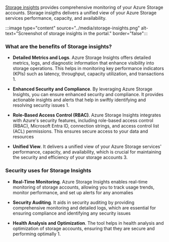 [Storage insights](/azure/storage/common/storage-insights-overview?toc=%2Fazure%2Fstorage%2Fblobs%2Ftoc.json&bc=%2Fazure%2Fstorage%2Fblobs%2Fbreadcrumb%2Ftoc.json) provides comprehensive monitoring of your Azure Storage accounts. Storage insigths delivers a unified view of your Azure Storage services performance, capacity, and availability. 

:::image type="content" source="../media/storage-insights.png" alt-text="Screenshot of storage insights in the portal." border="false":::

### What are the benefits of Storage insights?

- **Detailed Metrics and Logs**. Azure Storage Insights offers detailed metrics, logs, and diagnostic information that enhance visibility into storage operations. This helps in monitoring key performance indicators (KPIs) such as latency, throughput, capacity utilization, and transactions 1.

- **Enhanced Security and Compliance**. By leveraging Azure Storage Insights, you can ensure enhanced security and compliance. It provides actionable insights and alerts that help in swiftly identifying and resolving security issues 1.

- **Role-Based Access Control (RBAC)**. Azure Storage Insights integrates with Azure's security features, including role-based access control (RBAC), Microsoft Entra ID, connection strings, and access control list (ACL) permissions. This ensures secure access to your data and resources 

- **Unified View**. It delivers a unified view of your Azure Storage services' performance, capacity, and availability, which is crucial for maintaining the security and efficiency of your storage accounts 3.

### Security uses for Storage Insights

- **Real-Time Monitoring**. Azure Storage Insights enables real-time monitoring of storage accounts, allowing you to track usage trends, monitor performance, and set up alerts for any anomalies 

- **Security Auditing**. It aids in security auditing by providing comprehensive monitoring and detailed logs, which are essential for ensuring compliance and identifying any security issues 

- **Health Analysis and Optimization**. The tool helps in health analysis and optimization of storage accounts, ensuring that they are secure and performing optimally 1.


